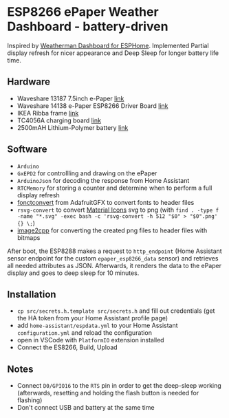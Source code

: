 # ESP8266 ePaper Weather Dashboard - battery-driven

Inspired by [Weatherman Dashboard for ESPHome](https://github.com/Madelena/esphome-weatherman-dashboard).
Implemented Partial display refresh for nicer appearance and Deep Sleep for longer battery life time.

## Hardware

- Waveshare 13187 7.5inch e-Paper [link](https://www.welectron.com/Waveshare-13187-75inch-e-Paper)
- Waveshare 14138 e-Paper ESP8266 Driver Board [link](https://www.welectron.com/Waveshare-14138-e-Paper-ESP8266-Driver-Board)
- IKEA Ribba frame [link](https://www.ikea.com/at/de/p/ribba-bilderrahmen-schwarz-50378448/)
- TC4056A charging board [link](https://www.berrybase.at/ladeplatine-fuer-3-7v-liion/lipo-akkus-mit-ausgang-usb-type-c-buchse-loetpads-1000ma)
- 2500mAH Lithium-Polymer battery [link](https://www.berrybase.at/lp-785060-lithium-polymer/lipo-akku-3-7v-2500mah-mit-2-pin-jst-stecker)

## Software

- `Arduino`
- `GxEPD2` for controllling and drawing on the ePaper
- `ArduinoJson` for decoding the response from Home Assistant
- `RTCMemory` for storing a counter and determine when to perform a full display refresh
- [fonctconvert](https://github.com/adafruit/Adafruit-GFX-Library/tree/master/fontconvert) from AdafruitGFX to convert fonts to header files
- `rsvg-convert` to convert [Material Icons](https://fonts.google.com/icons) svg to png (with `find . -type f -name "*.svg" -exec bash -c 'rsvg-convert -h 512 "$0" > "$0".png' {} \;`)
- [image2cpp](https://javl.github.io/image2cpp/) for converting the created png files to header files with bitmaps

After boot, the ESP8288 makes a request to `http_endpoint` (Home Assistant sensor endpoint for the custom `epaper_esp8266_data` sensor) and retrieves all needed attributes as JSON. Afterwards, it renders the data to the ePaper display and goes to deep sleep for 10 minutes.

## Installation
- `cp src/secrets.h.template src/secrets.h` and fill out credentials (get the HA token from your Home Assistant profile page)
- add `home-assistant/espdata.yml` to your Home Assistant `configuration.yml` and reload the configuration
- open in VSCode with `PlatformIO` extension installed
- Connect the ES8266, Build, Upload

## Notes
- Connect `D0/GPIO16` to the `RTS` pin in order to get the deep-sleep working (afterwards, resetting and holding the flash button is needed for flashing)
- Don't connect USB and battery at the same time